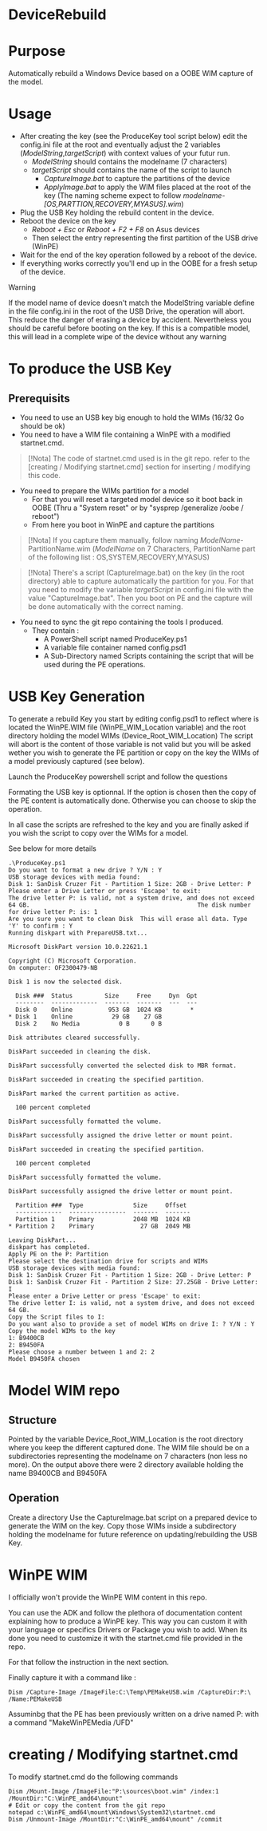 # DeviceRebuild

# Purpose

Automatically rebuild a Windows Device based on a OOBE WIM capture of the model.

# Usage

- After creating the key (see the ProduceKey tool script below) edit the config.ini file at the root and eventually adjust the 2 variables (_ModelString_,_targetScript_) with context values of your futur run.
  - _ModelString_ should contains the modelname (7 characters)
  - _targetScript_ should contains the name of the script to launch
    - _CaptureImage.bat_ to capture the partitions of the device
    - _ApplyImage.bat_ to apply the WIM files placed at the root of the key (The naming scheme expect to follow _modelname-[OS,PARTTION,RECOVERY,MYASUS].wim_)
- Plug the USB Key holding the rebuild content in the device.
- Reboot the device on the key
	- _Reboot + Esc_ or _Reboot + F2 + F8_ on Asus devices
	- Then select the entry representing the first partition of the USB drive (WinPE)
- Wait for the end of the key operation followed by a reboot of the device.
- If everything works correctly you'll end up in the OOBE for a fresh setup of the device.

>[!Warning] 
>If the model name of device doesn't match the ModelString variable define in the file config.ini in the root of the USB Drive, the operation will abort. This reduce the danger of erasing a device by accident.
>Nevertheless you should be careful before booting on the key. If this is a compatible model, this will lead in a complete wipe of the device without any warning

# To produce the USB Key

## Prerequisits

- You need to use an USB key big enough to hold the WIMs (16/32 Go should be ok)
- You need to have a WIM file containing a WinPE with a modified startnet.cmd.
>[!Nota] 
>The code of startnet.cmd used is in the git repo. refer to the [creating / Modifying startnet.cmd] section for inserting / modifying this code. 
- You need to prepare the WIMs partition for a model
	- For that you will reset a targeted model device so it boot back in OOBE (Thru a "System reset" or by "sysprep /generalize /oobe / reboot")
	- From here you boot in WinPE and capture the partitions

>[!Nota] If you capture them manually, follow naming _ModelName_-PartitionName.wim (_ModelName_ on 7 Characters, PartitionName part of the following list : OS,SYSTEM,RECOVERY,MYASUS)

>[!Nota] 
>There's a script (CaptureImage.bat) on the key (in the root directory) able to capture automatically the partition for you. For that you need to modify the variable _targetScript_ in config.ini file with the value "CaptureImage.bat". Then you boot on PE and the capture will be done automatically with the correct naming.

- You need to sync the git repo containing the tools I produced.
	- They contain : 
	  - A PowerShell script named ProduceKey.ps1
      - A variable file container named config.psd1
      - A Sub-Directory named Scripts containing the script that will be used during the PE operations.

# USB Key Generation

To generate a rebuild Key you start by editing config.psd1 to reflect where is located the WinPE.WIM file (WinPE_WIM_Location variable) and the root directory holding the model WIMs (Device_Root_WIM_Location)
The script will abort is the content of those variable is not valid but you will be asked wether you wish to generate the PE partition or copy on the key the WIMs of a model previously captured (see below).

Launch the ProduceKey powershell script and follow the questions

Formating the USB key is optionnal. If the option is chosen then the copy of the PE content is automatically done. Otherwise you can choose to skip the operation.

In all case the scripts are refreshed to the key and you are finally asked if you wish the script to copy over the WIMs for a model.

See below for more details

```Shell
.\ProduceKey.ps1
Do you want to format a new drive ? Y/N : Y
USB storage devices with media found:                                                                                      Disk 1: SanDisk Cruzer Fit - Partition 1 Size: 2GB - Drive Letter: P                                                       Please enter a Drive Letter or press 'Escape' to exit:                                                                     The drive letter P: is valid, not a system drive, and does not exceed 64 GB.                                               The disk number for drive letter P: is: 1                                                                                  Are you sure you want to clean Disk  This will erase all data. Type 'Y' to confirm : Y
Running diskpart with PrepareUSB.txt...

Microsoft DiskPart version 10.0.22621.1

Copyright (C) Microsoft Corporation.
On computer: OF2300479-NB

Disk 1 is now the selected disk.

  Disk ###  Status         Size     Free     Dyn  Gpt
  --------  -------------  -------  -------  ---  ---
  Disk 0    Online          953 GB  1024 KB        *
* Disk 1    Online           29 GB    27 GB
  Disk 2    No Media           0 B      0 B

Disk attributes cleared successfully.

DiskPart succeeded in cleaning the disk.

DiskPart successfully converted the selected disk to MBR format.

DiskPart succeeded in creating the specified partition.

DiskPart marked the current partition as active.

  100 percent completed

DiskPart successfully formatted the volume.

DiskPart successfully assigned the drive letter or mount point.

DiskPart succeeded in creating the specified partition.

  100 percent completed

DiskPart successfully formatted the volume.

DiskPart successfully assigned the drive letter or mount point.

  Partition ###  Type              Size     Offset
  -------------  ----------------  -------  -------
  Partition 1    Primary           2048 MB  1024 KB
* Partition 2    Primary             27 GB  2049 MB

Leaving DiskPart...
diskpart has completed.
Apply PE on the P: Partition
Please select the destination drive for scripts and WIMs
USB storage devices with media found:
Disk 1: SanDisk Cruzer Fit - Partition 1 Size: 2GB - Drive Letter: P
Disk 1: SanDisk Cruzer Fit - Partition 2 Size: 27.25GB - Drive Letter: I
Please enter a Drive Letter or press 'Escape' to exit:
The drive letter I: is valid, not a system drive, and does not exceed 64 GB.
Copy the Script files to I:
Do you want also to provide a set of model WIMs on drive I: ? Y/N : Y
Copy the model WIMs to the key
1: B9400CB
2: B9450FA
Please choose a number between 1 and 2: 2
Model B9450FA chosen
```

# Model WIM repo

## Structure

Pointed by the variable Device_Root_WIM_Location is the root directory where you keep the different captured done. The WIM file should be on a subdirectories representing the modelname on 7 characters (non less no more).
On the output above there were 2 directory available holding the name B9400CB and B9450FA

## Operation
Create a directory
Use the CaptureImage.bat script on a prepared device to generate the WIM on the key. Copy those WIMs inside a subdirectory holding the modelname for future reference on updating/rebuilding the USB Key.

# WinPE WIM

I officially won't provide the WinPE WIM content in this repo.

You can use the ADK and follow the plethora of documentation content explaining how to produce a WinPE key.
This way you can custom it with your language or specifics Drivers or Package you wish to add.
When its done you need to customize it with the startnet.cmd file provided in the repo.

For that follow the instruction in the next section.

Finally capture it with a command like :

```Shell
Dism /Capture-Image /ImageFile:C:\Temp\PEMakeUSB.wim /CaptureDir:P:\ /Name:PEMakeUSB
```

Assuminbg that the PE has been previously written on a drive named P: with a command "MakeWinPEMedia /UFD"

# creating / Modifying startnet.cmd

To modify startnet.cmd do the following commands

```Shell
Dism /Mount-Image /ImageFile:"P:\sources\boot.wim" /index:1 /MountDir:"C:\WinPE_amd64\mount"
# Edit or copy the content from the git repo
notepad c:\WinPE_amd64\mount\Windows\System32\startnet.cmd
Dism /Unmount-Image /MountDir:"C:\WinPE_amd64\mount" /commit
```
